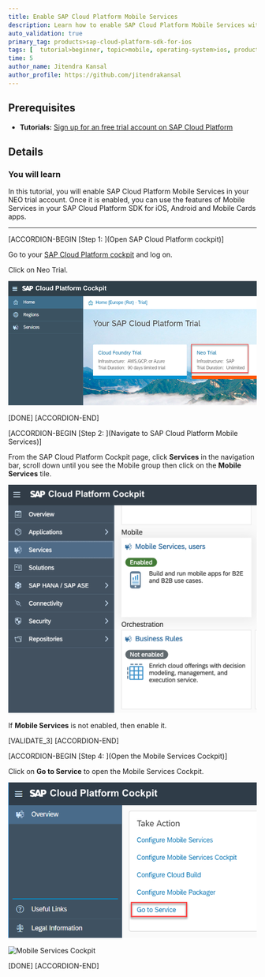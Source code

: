 ```yaml
---
title: Enable SAP Cloud Platform Mobile Services
description: Learn how to enable SAP Cloud Platform Mobile Services within a trial SAP Cloud Platform account and how to open the Mobile Services cockpit.
auto_validation: true
primary_tag: products>sap-cloud-platform-sdk-for-ios
tags: [  tutorial>beginner, topic>mobile, operating-system>ios, products>sap-cloud-platform, products>sap-cloud-platform-sdk-for-ios, products>sap-cloud-platform-sdk-for-android, products>sap-mobile-cards ]
time: 5
author_name: Jitendra Kansal
author_profile: https://github.com/jitendrakansal
---
```

## Prerequisites  
 - **Tutorials:** [Sign up for an free trial account on SAP Cloud Platform](hcp-create-trial-account)

## Details
### You will learn  
In this tutorial, you will enable SAP Cloud Platform Mobile Services in your NEO trial account.  Once it is enabled, you can use the features of Mobile Services in your SAP Cloud Platform SDK for iOS, Android and Mobile Cards apps.

---

[ACCORDION-BEGIN [Step 1: ](Open SAP Cloud Platform cockpit)]

Go to your [SAP Cloud Platform cockpit](https://account.hanatrial.ondemand.com) and log on.

Click on Neo Trial.

![Neo Trial](neo-trial.png)

[DONE]
[ACCORDION-END]

[ACCORDION-BEGIN [Step 2: ](Navigate to SAP Cloud Platform Mobile Services)]

From the SAP Cloud Platform Cockpit page, click **Services** in the navigation bar, scroll down until you see the Mobile group then click on the **Mobile Services** tile.

![Mobile Group](mobile-group.png)

If **Mobile Services** is not enabled, then enable it.

[VALIDATE_3]
[ACCORDION-END]

[ACCORDION-BEGIN [Step 4: ](Open the Mobile Services Cockpit)]

Click on **Go to Service** to open the Mobile Services Cockpit.

![Go to Service](go-to-service.png)

![Mobile Services Cockpit](management-cockpit.png)

[DONE]
[ACCORDION-END]
